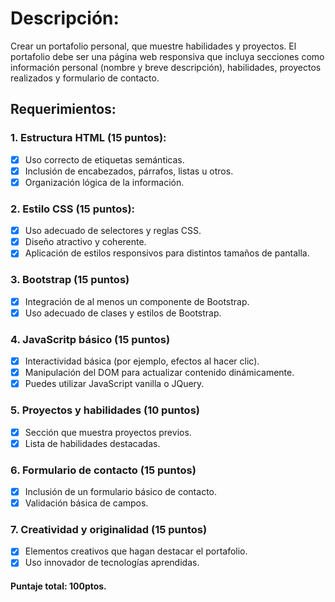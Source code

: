 # **Descripción:**
Crear un portafolio personal, que muestre habilidades y proyectos. El portafolio debe ser una página web responsiva que incluya secciones como información personal (nombre y breve descripción), habilidades, proyectos realizados y formulario de contacto.

## **Requerimientos**:

### 1. Estructura HTML (15 puntos):
- [x] Uso correcto de etiquetas semánticas.
- [x] Inclusión de encabezados, párrafos, listas u otros.
- [x] Organización lógica de la información.
### 2. Estilo CSS (15 puntos):
- [x] Uso adecuado de selectores y reglas CSS.
- [x] Diseño atractivo y coherente.
- [x] Aplicación de estilos responsivos para distintos tamaños de pantalla.
### 3. Bootstrap (15 puntos)
- [x] Integración de al menos un componente de Bootstrap.
- [x] Uso adecuado de clases y estilos de Bootstrap. 
### 4. JavaScritp básico (15 puntos)
- [x] Interactividad básica (por ejemplo, efectos al hacer clic).
- [x] Manipulación del DOM para actualizar contenido dinámicamente.
- [x] Puedes utilizar JavaScript vanilla o JQuery.
### 5. Proyectos y habilidades (10 puntos)
- [x] Sección que muestra proyectos previos.
- [x] Lista de habilidades destacadas. 
### 6. Formulario de contacto (15 puntos)
- [x] Inclusión de un formulario básico de contacto.
- [x] Validación básica de campos.
### 7. Creatividad y originalidad (15 puntos)
- [x] Elementos creativos que hagan destacar el portafolio.
- [x] Uso innovador de tecnologías aprendidas. 

#### Puntaje total: 100ptos.